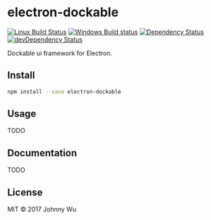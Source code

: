 # electron-dockable

[![Linux Build Status](https://travis-ci.org/electron-utils/electron-dockable.svg?branch=master)](https://travis-ci.org/electron-utils/electron-dockable)
[![Windows Build status](https://ci.appveyor.com/api/projects/status/gvq9d5i4hw07hulm?svg=true)](https://ci.appveyor.com/project/jwu/electron-dockable)
[![Dependency Status](https://david-dm.org/electron-utils/electron-dockable.svg)](https://david-dm.org/electron-utils/electron-dockable)
[![devDependency Status](https://david-dm.org/electron-utils/electron-dockable/dev-status.svg)](https://david-dm.org/electron-utils/electron-dockable#info=devDependencies)

Dockable ui framework for Electron.

## Install

```bash
npm install --save electron-dockable
```

## Usage

TODO

## Documentation

TODO

## License

MIT © 2017 Johnny Wu
